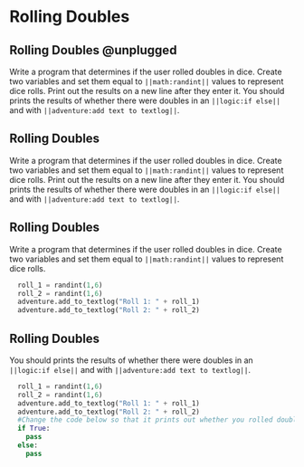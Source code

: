 # Rolling Doubles

## Rolling Doubles @unplugged
Write a program that determines if the user rolled doubles in dice. Create two variables and set them equal to ``||math:randint||`` values to represent dice rolls. 
Print out the results on a new line after they enter it.
You should prints the results of whether there were doubles in an ``||logic:if else||`` and with  ``||adventure:add text to textlog||``.

## Rolling Doubles 
Write a program that determines if the user rolled doubles in dice. Create two variables and set them equal to ``||math:randint||`` values to represent dice rolls. 
Print out the results on a new line after they enter it.
You should prints the results of whether there were doubles in an ``||logic:if else||`` and with  ``||adventure:add text to textlog||``.

## Rolling Doubles 
Write a program that determines if the user rolled doubles in dice. Create two variables and set them equal to ``||math:randint||`` values to represent dice rolls. 

```python
  roll_1 = randint(1,6)
  roll_2 = randint(1,6)
  adventure.add_to_textlog("Roll 1: " + roll_1)
  adventure.add_to_textlog("Roll 2: " + roll_2)
```

## Rolling Doubles 
You should prints the results of whether there were doubles in an ``||logic:if else||`` and with  ``||adventure:add text to textlog||``.

```python
  roll_1 = randint(1,6)
  roll_2 = randint(1,6)
  adventure.add_to_textlog("Roll 1: " + roll_1)
  adventure.add_to_textlog("Roll 2: " + roll_2)
  #Change the code below so that it prints out whether you rolled doubles or not.
  if True:
    pass
  else:
    pass
```
